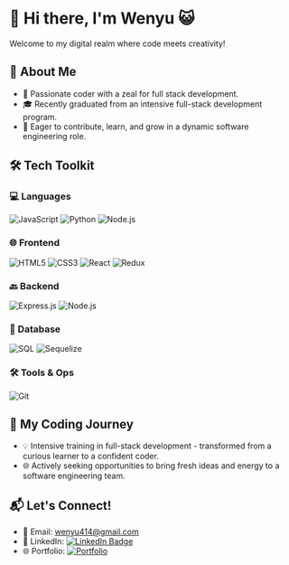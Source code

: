 # 👋 Hi there, I'm Wenyu 😺

Welcome to my digital realm where code meets creativity!

## 🌟 About Me
- 🧠 Passionate coder with a zeal for full stack development.
- 🎓 Recently graduated from an intensive full-stack development program.
- 🌱 Eager to contribute, learn, and grow in a dynamic software engineering role.
## 🛠️ Tech Toolkit
### 💻 Languages
![JavaScript](https://img.shields.io/badge/-JavaScript-F7DF1E?style=flat-square&logo=javascript&logoColor=black)
![Python](https://img.shields.io/badge/-Python-3776AB?style=flat-square&logo=Python&logoColor=white)
![Node.js](https://img.shields.io/badge/-Node.js-339933?style=flat-square&logo=Node.js&logoColor=white)
### 🌐 Frontend
![HTML5](https://img.shields.io/badge/-HTML5-E34F26?style=flat-square&logo=html5&logoColor=white)
![CSS3](https://img.shields.io/badge/-CSS3-1572B6?style=flat-square&logo=css3&logoColor=white)
![React](https://img.shields.io/badge/-React-61DAFB?style=flat-square&logo=react&logoColor=black)
![Redux](https://img.shields.io/badge/-Redux-764ABC?style=flat-square&logo=redux&logoColor=white)
### 🔙 Backend
![Express.js](https://img.shields.io/badge/-Express.js-000000?style=flat-square&logo=Express&logoColor=white)
![Node.js](https://img.shields.io/badge/-Node.js-339933?style=flat-square&logo=Node.js&logoColor=white)
### 💾 Database
![SQL](https://img.shields.io/badge/-SQL-4479A1?style=flat-square&logo=mysql&logoColor=white)
![Sequelize](https://img.shields.io/badge/-Sequelize-52B0E7?style=flat-square&logo=Sequelize&logoColor=white)
### 🛠️ Tools & Ops
![Git](https://img.shields.io/badge/-Git-F05032?style=flat-square&logo=git&logoColor=white)
## 🚀 My Coding Journey
- 💡 Intensive training in full-stack development - transformed from a curious learner to a confident coder.
- 🌐 Actively seeking opportunities to bring fresh ideas and energy to a software engineering team.
## 📬 Let's Connect!
- 📧 Email: [wenyu414@gmail.com](mailto:wenyu414@gmail.com)
- 🔗 LinkedIn: [![LinkedIn Badge](https://img.shields.io/badge/-LinkedIn-blue?style=flat&logo=LinkedIn&logoColor=white&link=https://www.linkedin.com/in/wenyu-li-315b3198/)](https://www.linkedin.com/in/wenyu-li-315b3198/)
- 🌐 Portfolio: [![Portfolio](https://img.shields.io/badge/-Portfolio-0A66C2?style=flat&logo=GoogleChrome&logoColor=white&link=https://wenyu.site/)](https://wenyu.site/)

